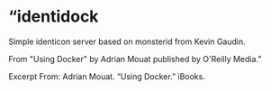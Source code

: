 “identidock
==========

Simple identicon server based on monsterid from Kevin Gaudin.

From "Using Docker" by Adrian Mouat published by O'Reilly Media.”

Excerpt From: Adrian Mouat. “Using Docker.” iBooks. 
